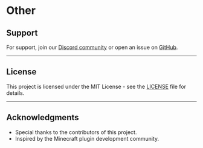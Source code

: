 # Other

## Support

For support, join our [Discord community](https://discord.gg/htgmc) or open an issue on [GitHub](https://github.com/WaleonGames/htgloggers/issues).

***

## License

This project is licensed under the MIT License - see the [LICENSE](LICENSE/) file for details.

***

## Acknowledgments

* Special thanks to the contributors of this project.
* Inspired by the Minecraft plugin development community.
